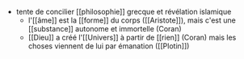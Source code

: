 - tente de concilier [[philosophie]] grecque et révélation islamique
    - l'[[âme]] est la [[forme]] du corps ([[Aristote]]), mais c'est une [[substance]] autonome et immortelle (Coran)
    - [[Dieu]] a créé l'[[Univers]] à partir de [[rien]] (Coran) mais les choses viennent de lui par émanation ([[Plotin]])
